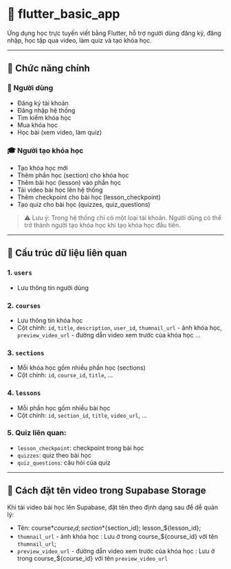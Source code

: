 # 📱 flutter_basic_app

Ứng dụng học trực tuyến viết bằng Flutter, hỗ trợ người dùng đăng ký, đăng nhập, học tập qua video, làm quiz và tạo khóa học.

---

## 🚀 Chức năng chính

### 🔐 Người dùng
- Đăng ký tài khoản
- Đăng nhập hệ thống
- Tìm kiếm khóa học
- Mua khóa học
- Học bài (xem video, làm quiz)

### 🎓 Người tạo khóa học
- Tạo khóa học mới
- Thêm phần học (section) cho khóa học
- Thêm bài học (lesson) vào phần học
- Tải video bài học lên hệ thống
- Thêm checkpoint cho bài học (lesson_checkpoint)
- Tạo quiz cho bài học (quizzes, quiz_questions)

> ⚠️ Lưu ý: Trong hệ thống chỉ có một loại tài khoản. Người dùng có thể trở thành người tạo khóa học khi tạo khóa học đầu tiên.

---

## 🧩 Cấu trúc dữ liệu liên quan

### 1. `users`
- Lưu thông tin người dùng

### 2. `courses`
- Lưu thông tin khóa học
- Cột chính: `id`, `title`, `description`, `user_id`, `thumnail_url` - ảnh khóa học, `preview_video_url` - đường dẫn video xem trước của khóa học ...

### 3. `sections`
- Mỗi khóa học gồm nhiều phần học (sections)
- Cột chính: `id`, `course_id`, `title`, ...

### 4. `lessons`
- Mỗi phần học gồm nhiều bài học
- Cột chính: `id`, `section_id`, `title`, `video_url`, ...

### 5. Quiz liên quan:
- `lesson_checkpoint`: checkpoint trong bài học
- `quizzes`: quiz theo bài học
- `quiz_questions`: câu hỏi của quiz

---

## 🎥 Cách đặt tên video trong Supabase Storage

Khi tải video bài học lên Supabase, đặt tên theo định dạng sau để dễ quản lý:
- Tên: course*${course_id}; section*${section_id}; lesson_${lesson_id};
- `thumnail_url` - ảnh khóa học : Lưu ở trong course_${course_id} với tên `thumnail_url`;
- `preview_video_url` - đường dẫn video xem trước của khóa học : Lưu ở trong course_${course_id} với tên `preview_video_url`
